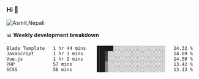 ### Hi 👋

![Asmit,Nepali](https://media.giphy.com/media/L8K62iTDkzGX6/giphy.gif)
<!--
**asmit99nepali/asmit99nepali** is a ✨ _special_ ✨ repository because its `README.md` (this file) appears on your GitHub profile.

Here are some ideas to get you started:

- 🔭 I’m currently working on ...
- 🌱 I’m currently learning ...
- 👯 I’m looking to collaborate on ...
- 🤔 I’m looking for help with ...
- 💬 Ask me about ...
- 📫 How to reach me: ...
- 😄 Pronouns: ...
- ⚡ Fun fact: ...
-->


📊 **Weekly development breakdown**
<!--START_SECTION:waka-->
```text
Blade Template   1 hr 44 mins    ██████░░░░░░░░░░░░░░░░░░░   24.32 % 
JavaScript       1 hr 3 mins     ███▓░░░░░░░░░░░░░░░░░░░░░   14.69 % 
Vue.js           1 hr 2 mins     ███▓░░░░░░░░░░░░░░░░░░░░░   14.50 % 
PHP              57 mins         ███▒░░░░░░░░░░░░░░░░░░░░░   13.42 % 
SCSS             56 mins         ███▒░░░░░░░░░░░░░░░░░░░░░   13.13 % 
```
<!--END_SECTION:waka-->

